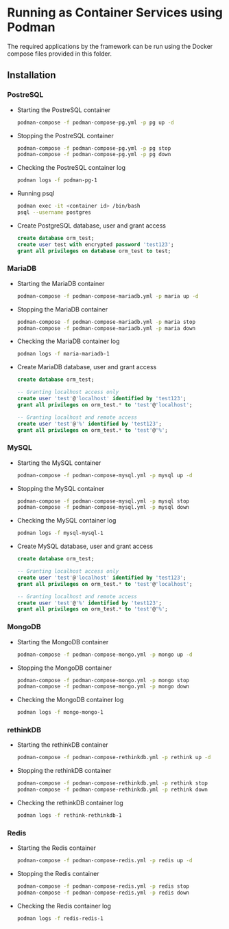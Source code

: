 # Running as Container Services using Podman

The required applications by the framework can be run using the Docker compose files provided in this folder.

## Installation

### PostreSQL

* Starting the PostreSQL container

    ```bash
    podman-compose -f podman-compose-pg.yml -p pg up -d
    ```

* Stopping the PostreSQL container

    ```bash
    podman-compose -f podman-compose-pg.yml -p pg stop
    podman-compose -f podman-compose-pg.yml -p pg down
    ```

* Checking the PostreSQL container log

    ```bash
    podman logs -f podman-pg-1
    ```

* Running psql

    ```bash
    podman exec -it <container id> /bin/bash
    psql --username postgres
    ```

* Create PostgreSQL database, user and grant access

    ```sql
    create database orm_test;
    create user test with encrypted password 'test123';
    grant all privileges on database orm_test to test;
    ```

### MariaDB

* Starting the MariaDB container

    ```bash
    podman-compose -f podman-compose-mariadb.yml -p maria up -d
    ```

* Stopping the MariaDB container

    ```bash
    podman-compose -f podman-compose-mariadb.yml -p maria stop
    podman-compose -f podman-compose-mariadb.yml -p maria down
    ```

* Checking the MariaDB container log

    ```bash
    podman logs -f maria-mariadb-1
    ```

* Create MariaDB database, user and grant access

    ```sql
    create database orm_test;
    
    -- Granting localhost access only
    create user 'test'@'localhost' identified by 'test123';
    grant all privileges on orm_test.* to 'test'@'localhost';

    -- Granting localhost and remote access
    create user 'test'@'%' identified by 'test123';
    grant all privileges on orm_test.* to 'test'@'%';
    ```

### MySQL

* Starting the MySQL container

    ```bash
    podman-compose -f podman-compose-mysql.yml -p mysql up -d
    ```

* Stopping the MySQL container

    ```bash
    podman-compose -f podman-compose-mysql.yml -p mysql stop
    podman-compose -f podman-compose-mysql.yml -p mysql down
    ```

* Checking the MySQL container log

    ```bash
    podman logs -f mysql-mysql-1
    ```

* Create MySQL database, user and grant access

    ```sql
    create database orm_test;
    
    -- Granting localhost access only
    create user 'test'@'localhost' identified by 'test123';
    grant all privileges on orm_test.* to 'test'@'localhost';

    -- Granting localhost and remote access
    create user 'test'@'%' identified by 'test123';
    grant all privileges on orm_test.* to 'test'@'%';
    ```

### MongoDB

* Starting the MongoDB container

    ```bash
    podman-compose -f podman-compose-mongo.yml -p mongo up -d
    ```

* Stopping the MongoDB container

    ```bash
    podman-compose -f podman-compose-mongo.yml -p mongo stop
    podman-compose -f podman-compose-mongo.yml -p mongo down
    ```

* Checking the MongoDB container log

    ```bash
    podman logs -f mongo-mongo-1
    ```

### rethinkDB

* Starting the rethinkDB container

    ```bash
    podman-compose -f podman-compose-rethinkdb.yml -p rethink up -d
    ```

* Stopping the rethinkDB container

    ```bash
    podman-compose -f podman-compose-rethinkdb.yml -p rethink stop
    podman-compose -f podman-compose-rethinkdb.yml -p rethink down
    ```

* Checking the rethinkDB container log

    ```bash
    podman logs -f rethink-rethinkdb-1
    ```

### Redis

* Starting the Redis container

    ```bash
    podman-compose -f podman-compose-redis.yml -p redis up -d
    ```

* Stopping the Redis container

    ```bash
    podman-compose -f podman-compose-redis.yml -p redis stop
    podman-compose -f podman-compose-redis.yml -p redis down
    ```

* Checking the Redis container log

    ```bash
    podman logs -f redis-redis-1
    ```
